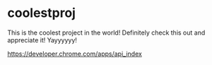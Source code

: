# coolestproj
This is the coolest project in the world! Definitely check this out and appreciate it!
Yayyyyyy!

https://developer.chrome.com/apps/api_index
